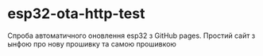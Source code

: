 # esp32-ota-http-test
Спроба автоматичного оновлення esp32 з GitHub pages. Простий сайт з  ынфою про нову прошивку та самою прошивкою
